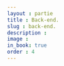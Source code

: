 ```yaml
---
layout : partie
title : Back-end.
slug : back-end.
description : 
image : 
in_book: true
order : 4
---
```


